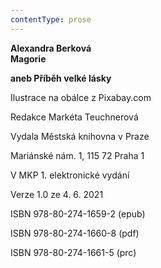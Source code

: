 ```yaml
---
contentType: prose
---
```


<section>

**Alexandra Berková  
Magorie**

**aneb Příběh velké lásky**

</section>

<section>

Ilustrace na obálce z Pixabay.com

Redakce Markéta Teuchnerová

</section>

<section>

Vydala Městská knihovna v Praze

Mariánské nám. 1, 115 72 Praha 1

</section>

<section>

V MKP 1. elektronické vydání

Verze 1.0 ze 4. 6. 2021

</section>

<section>

ISBN 978-80-274-1659-2 (epub)

ISBN 978-80-274-1660-8 (pdf)

ISBN 978-80-274-1661-5 (prc)

</section>
